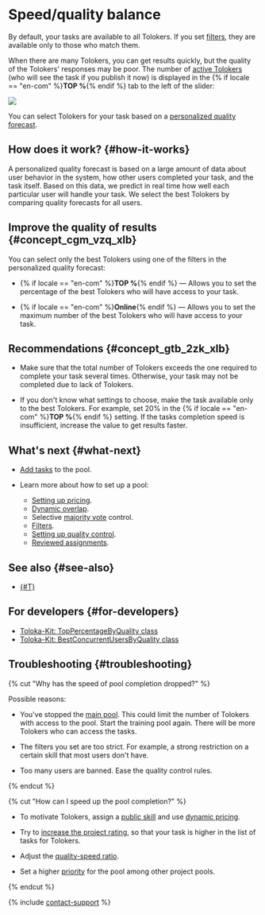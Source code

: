 # Speed/quality balance

By default, your tasks are available to all Tolokers. If you set [filters](filters.md), they are available only to those who match them.

When there are many Tolokers, you can get results quickly, but the quality of the Tolokers' responses may be poor. The number of [active Tolokers](../../glossary.md#active-tolokers) (who will see the task if you publish it now) is displayed in the {% if locale == "en-com" %}**TOP %**{% endif %} tab to the left of the slider:

![](../_images/location-job/adjust_percentage.png)

You can select Tolokers for your task based on a [personalized quality forecast](../../glossary.md#personilized-quality-forecast).

## How does it work? {#how-it-works}

A personalized quality forecast is based on a large amount of data about user behavior in the system, how other users completed your task, and the task itself. Based on this data, we predict in real time how well each particular user will handle your task. We select the best Tolokers by comparing quality forecasts for all users.

## Improve the quality of results {#concept_cgm_vzq_xlb}

You can select only the best Tolokers using one of the filters in the personalized quality forecast:

- {% if locale == "en-com" %}**TOP %**{% endif %} — Allows you to set the percentage of the best Tolokers who will have access to your task.

- {% if locale == "en-com" %}**Online**{% endif %} — Allows you to set the maximum number of the best Tolokers who will have access to your task.

## Recommendations {#concept_gtb_2zk_xlb}

- Make sure that the total number of Tolokers exceeds the one required to complete your task several times. Otherwise, your task may not be completed due to lack of Tolokers.

- If you don't know what settings to choose, make the task available only to the best Tolokers. For example, set 20% in the {% if locale == "en-com" %}**TOP %**{% endif %} setting. If the tasks completion speed is insufficient, increase the value to get results faster.

## What's next {#what-next}

- [Add tasks](pool.md) to the pool.
- Learn more about how to set up a pool:

    - [Setting up pricing](dynamic-pricing.md).
    - [Dynamic overlap](dynamic-overlap.md).
    - Selective [majority vote](selective-mvote.md) control.
    - [Filters](filters.md).
    - [Setting up quality control](qa-pool-settings.md).
    - [Reviewed assignments](offline-accept.md).

## See also {#see-also}

- [{#T}](nav.md)

## For developers {#for-developers}

- [Toloka-Kit: TopPercentageByQuality class](../../toloka-kit/reference/toloka.client.pool.speed_quality_balance_config.TopPercentageByQuality.md)
- [Toloka-Kit: BestConcurrentUsersByQuality class](../../toloka-kit/reference/toloka.client.pool.speed_quality_balance_config.BestConcurrentUsersByQuality.md)

## Troubleshooting {#troubleshooting}

{% cut "Why has the speed of pool completion dropped?" %}

Possible reasons:

- You've stopped the [main pool](../../glossary.md#training-pool). This could limit the number of Tolokers with access to the pool. Start the training pool again. There will be more Tolokers who can access the tasks.

- The filters you set are too strict. For example, a strong restriction on a certain skill that most users don't have.

- Too many users are banned. Ease the quality control rules.

{% endcut %}

{% cut "How can I speed up the pool completion?" %}

- To motivate Tolokers, assign a [public skill](nav-create.md#public) and use [dynamic pricing](dynamic-pricing.md).

- Try to [increase the project rating](project_rating_stat.md), so that your task is higher in the list of tasks for Tolokers.

- Adjust the [quality-speed ratio](adjust.md).

- Set a higher [priority](pool_poolparams.md#priority) for the pool among other project pools.

{% endcut %}

{% include [contact-support](../_includes/contact-support.md) %}